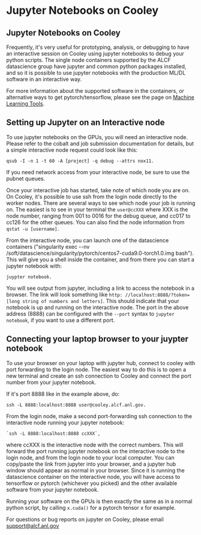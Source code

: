 # Jupyter Notebooks on Cooley
## Jupyter Notebooks on Cooley
Frequently, it's very useful for prototyping, analysis, or debugging to have an interactive session on Cooley using jupyter notebooks to debug your python scripts. The single node containers supported by the ALCF datascience group have jupyter and common python packages installed, and so it is possible to use jupyter notebooks with the production ML/DL software in an interactive way.

For more information about the supported software in the containers, or alternative ways to get pytorch/tensorflow, please see the page on [Machine Learning Tools](machine-learning-tools.md).

## Setting up Jupyter on an Interactive node
To use jupyter notebooks on the GPUs, you will need an interactive node. Please refer to the cobalt and job submission documentation for details, but a simple interactive node request could look like this:
```
qsub -I -n 1 -t 60 -A [project] -q debug --attrs nox11.  
```

If you need network access from your interactive node, be sure to use the pubnet queues.

Once your interactive job has started, take note of which node you are on.  On Cooley, it's possible to use ssh from the login node directly to the worker nodes. There are several ways to see which node your job is running on. The easiest is to see in your terminal the `user@ccXXX` where XXX is the node number, ranging from 001 to 0016 for the debug queue, and cc017 to cc126 for the other queues. You can also find the node information from `qstat -u [username]`.

From the interactive node, you can launch one of the datascience containers ("singularity exec --nv /soft/datascience/singularity/pytorch/centos7-cuda9.0-torch1.0.img  bash"). This will give you a shell inside the container, and from there you can start a jupyter notebook with:
```
juypter notebook.
```

You will see output from jupyter, including a link to access the notebook in a browser. The link will look something like `http: //localhost:8888/?token=[long string of numbers and letters]`.  This should indicate that your notebook is up and running on the interactive node.  The port in the above address (8888) can be configured with the `--port` syntax to `jupyter notebook`, if you want to use a different port.

## Connecting your laptop browser to your juypter notebook
To use your browser on your laptop with jupyter hub, connect to cooley with port forwarding to the login node. The easiest way to do this is to open a new terminal and create an ssh connection to Cooley and connect the port number from your jupyter notebook. 

If it's port 8888 like in the example above, do:
```
ssh -L 8888:localhost:8888 user@cooley.alcf.anl.gov.  
```

From the login node, make a second port-forwarding ssh connection to the interactive node running your jupyter notebook:
```
`ssh -L 8888:localhost:8888 ccXXX`, 
```
where ccXXX is the interactive node with the correct numbers.  This will forward the port running jupyter notebook on the interactive node to the login node, and from the login node to your local computer.  You can copy/paste the link from jupyter into your browser, and a jupyter hub window should appear as normal in your browser.  Since it is running the datascience container on the interactive node, you will have access to tensorflow or pytorch (whichever you picked) and the other available software from your jupyter notebook.

Running your software on the GPUs is then exactly the same as in a normal python script, by calling `x.cuda()` for a pytorch tensor x for example.

For questions or bug reports on jupyter on Cooley, please email [support@alcf.anl.gov](mailto:support@alcf.anl.gov)





